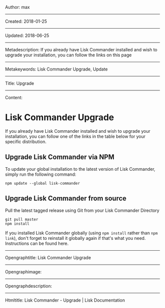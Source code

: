 Author: max

----

Created: 2018-01-25

----

Updated: 2018-06-25

----

Metadescription: If you already have Lisk Commander installed and wish to upgrade your installation, you can follow the links on this page

----

Metakeywords: Lisk Commander Upgrade, Update

----

Title: Upgrade

----

Content: 

# Lisk Commander Upgrade

If you already have Lisk Commander installed and wish to upgrade your installation, you can follow one of the links in the table below for your specific distribution.

## Upgrade Lisk Commander via NPM

To update your global installation to the latest version of Lisk Commander, simply run the following command:

```shell
npm update --global lisk-commander
```

## Upgrade Lisk Commander from source

Pull the latest tagged release using Git from your Lisk Commander Directory

```shell
git pull master
npm install
```

If you installed Lisk Commander globally (using `npm install` rather than `npm link`), don't forget to reinstall it globally again if that's what you need. Instructions can be found here.

----

Opengraphtitle: Lisk Commander Upgrade

----

Opengraphimage: 

----

Opengraphdescription: 

----

Htmltitle: Lisk Commander - Upgrade | Lisk Documentation
